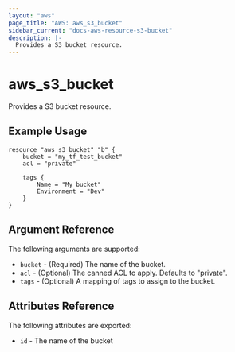 ```yaml
---
layout: "aws"
page_title: "AWS: aws_s3_bucket"
sidebar_current: "docs-aws-resource-s3-bucket"
description: |-
  Provides a S3 bucket resource.
---
```


# aws\_s3\_bucket

Provides a S3 bucket resource.

## Example Usage

```
resource "aws_s3_bucket" "b" {
    bucket = "my_tf_test_bucket"
    acl = "private"

    tags {
        Name = "My bucket"
        Environment = "Dev"
    }
}
```

## Argument Reference

The following arguments are supported:

* `bucket` - (Required) The name of the bucket.
* `acl` - (Optional) The canned ACL to apply. Defaults to "private".
* `tags` - (Optional) A mapping of tags to assign to the bucket.

## Attributes Reference

The following attributes are exported:

* `id` - The name of the bucket

